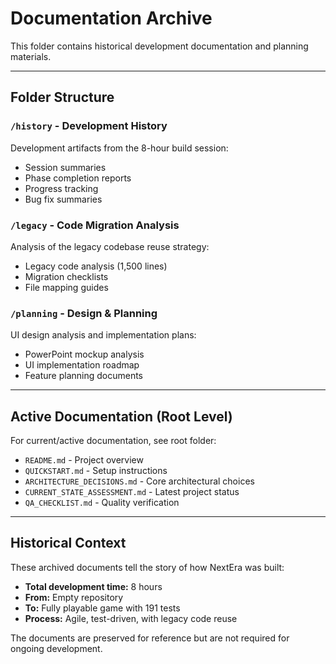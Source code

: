 # Documentation Archive

This folder contains historical development documentation and planning materials.

---

## Folder Structure

### `/history` - Development History
Development artifacts from the 8-hour build session:
- Session summaries
- Phase completion reports
- Progress tracking
- Bug fix summaries

### `/legacy` - Code Migration Analysis
Analysis of the legacy codebase reuse strategy:
- Legacy code analysis (1,500 lines)
- Migration checklists
- File mapping guides

### `/planning` - Design & Planning
UI design analysis and implementation plans:
- PowerPoint mockup analysis
- UI implementation roadmap
- Feature planning documents

---

## Active Documentation (Root Level)

For current/active documentation, see root folder:
- `README.md` - Project overview
- `QUICKSTART.md` - Setup instructions
- `ARCHITECTURE_DECISIONS.md` - Core architectural choices
- `CURRENT_STATE_ASSESSMENT.md` - Latest project status
- `QA_CHECKLIST.md` - Quality verification

---

## Historical Context

These archived documents tell the story of how NextEra was built:
- **Total development time:** 8 hours
- **From:** Empty repository
- **To:** Fully playable game with 191 tests
- **Process:** Agile, test-driven, with legacy code reuse

The documents are preserved for reference but are not required for ongoing development.

